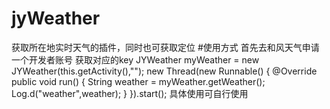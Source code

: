 # jyWeather
获取所在地实时天气的插件，同时也可获取定位
#使用方式
首先去和风天气申请一个开发者账号 获取对应的key
JYWeather myWeather = new JYWeather(this.getActivity(),"");
        new Thread(new Runnable() {
            @Override
            public void run() {
                String weather = myWeather.getWeather();
                Log.d("weather",weather);
            }
        }).start();
        具体使用可自行使用
